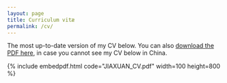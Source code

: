 ```yaml
---
layout: page
title: Curriculum vitæ
permalink: /cv/
---
```

The most up-to-date version of my CV below. You can also [download the PDF here](https://github.com/AstroJacobLi/astrojacobli.github.io/raw/master/JIAXUAN_CV.pdf), in case you cannot see my CV below in China.

{% include embedpdf.html code="JIAXUAN_CV.pdf" width=100 height=800 %}


